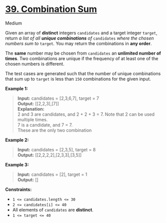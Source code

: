 # [39\. Combination Sum](https://leetcode.com/problems/combination-sum/)

Medium

Given an array of **distinct** integers `candidates` and a target integer `target`, return _a list of all **unique combinations** of_ `candidates` _where the chosen numbers sum to_ `target`_._ You may return the combinations in **any order**.

The **same** number may be chosen from `candidates` an **unlimited number of times**. Two combinations are unique if the frequency of at least one of the chosen numbers is different.

The test cases are generated such that the number of unique combinations that sum up to `target` is less than `150` combinations for the given input.

**Example 1:**

> **Input:** candidates = \[2,3,6,7\], target = 7  
> **Output:** \[\[2,2,3\],\[7\]\]  
> **Explanation:**  
> 2 and 3 are candidates, and 2 + 2 + 3 = 7. Note that 2 can be used multiple times.  
> 7 is a candidate, and 7 = 7.  
> These are the only two combination

**Example 2:**

> **Input:** candidates = \[2,3,5\], target = 8  
> **Output:** \[\[2,2,2,2\],\[2,3,3\],\[3,5\]\]

**Example 3:**

> **Input:** candidates = \[2\], target = 1  
> **Output:** \[\]

**Constraints:**

- `1 <= candidates.length <= 30`
- `2 <= candidates[i] <= 40`
- All elements of `candidates` are **distinct**.
- `1 <= target <= 40`
